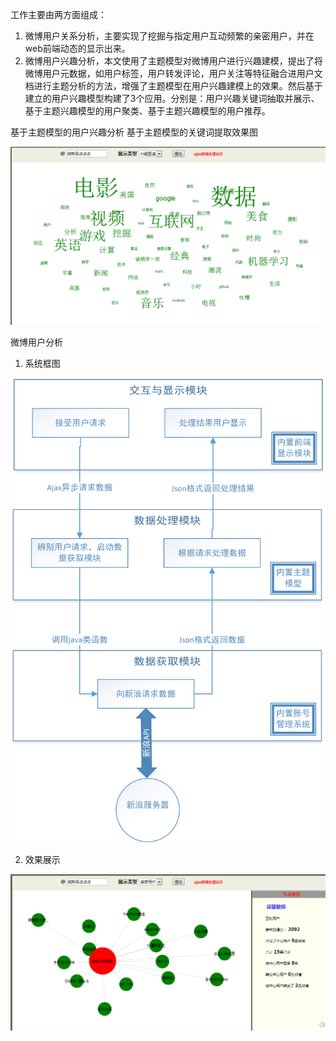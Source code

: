 工作主要由两方面组成：
1.	微博用户关系分析，主要实现了挖掘与指定用户互动频繁的亲密用户，并在web前端动态的显示出来。
2.	微博用户兴趣分析，本文使用了主题模型对微博用户进行兴趣建模，提出了将微博用户元数据，如用户标签，用户转发评论，用户关注等特征融合进用户文档进行主题分析的方法，增强了主题模型在用户兴趣建模上的效果。然后基于建立的用户兴趣模型构建了3个应用。分别是：用户兴趣关键词抽取并展示、基于主题兴趣模型的用户聚类、基于主题兴趣模型的用户推荐。

基于主题模型的用户兴趣分析
基于主题模型的关键词提取效果图

![image](https://github.com/Matrix8128/Source/blob/master/1111.png)


微博用户分析
1.	系统框图

![image](https://github.com/Matrix8128/Source/blob/master/2222.png)

2.	效果展示

![image](https://github.com/Matrix8128/Source/blob/master/3333.png)
